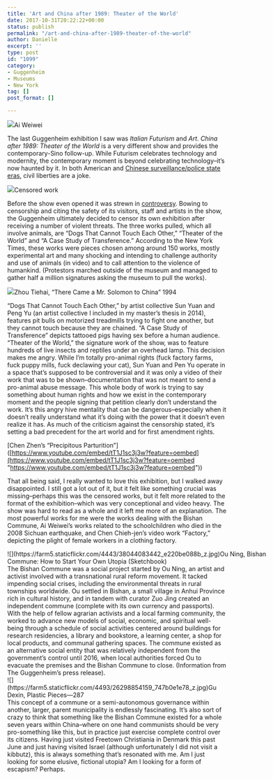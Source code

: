 ```yaml
---
title: 'Art and China after 1989: Theater of the World'
date: 2017-10-31T20:22:22+00:00
status: publish
permalink: "/art-and-china-after-1989-theater-of-the-world"
author: Danielle
excerpt: ''
type: post
id: "1099"
category:
- Guggenheim
- Museums
- New York
tag: []
post_format: []

---
```

![](https://farm5.staticflickr.com/4501/26298853369_9a4c5087f3_z.jpg)Ai Weiwei

The last Guggenheim exhibition I saw was _Italian Futurism_ and _Art_. _China after 1989: Theater of the World_ is a very different show and provides the contemporary-Sino follow-up. While Futurism celebrates technology and modernity, the contemporary moment is beyond celebrating technology–it’s now haunted by it. In both American and [Chinese surveillance/police state eras](https://www.buzzfeed.com/meghara/the-police-state-of-the-future-is-already-here?utm_term=.ey10op1Nz#.sv8EX1r6y), civil liberties are a joke.

![](https://farm5.staticflickr.com/4476/26298854519_cb5ebfd016_z.jpg)Censored work

Before the show even opened it was strewn in [controversy](https://www.nytimes.com/2017/09/25/arts/design/guggenheim-dog-fighting-exhibit.html). Bowing to censorship and citing the safety of its visitors, staff and artists in the show, the Guggenheim ultimately decided to censor its own exhibition after receiving a number of violent threats. The three works pulled, which all involve animals, are “Dogs That Cannot Touch Each Other,” “Theater of the World” and “A Case Study of Transference.” According to the New York Times, these works were pieces chosen among around 150 works, mostly experimental art and many shocking and intending to challenge authority and use of animals (in video) and to call attention to the violence of humankind. (Protestors marched outside of the museum and managed to gather half a million signatures asking the museum to pull the works).

![](https://farm5.staticflickr.com/4497/38044082132_7600dcd85a_z.jpg)Zhou Tiehai, “There Came a Mr. Solomon to China” 1994

“Dogs That Cannot Touch Each Other,” by artist collective Sun Yuan and Peng Yu (an artist collective I included in my master’s thesis in 2014), features pit bulls on motorized treadmills trying to fight one another, but they cannot touch because they are chained. “A Case Study of Transference” depicts tattooed pigs having sex before a human audience. “Theater of the World,” the signature work of the show, was to feature hundreds of live insects and reptiles under an overhead lamp. This decision makes me angry. While I’m totally pro-animal rights (fuck factory farms, fuck puppy mills, fuck declawing your cat), Sun Yuan and Pen Yu operate in a space that’s supposed to be controversial and it was only a video of their work that was to be shown–documentation that was not meant to send a pro-animal abuse message. This whole body of work is trying to say something about human rights and how we exist in the contemporary moment and the people signing that petition clearly don’t understand the work. It’s this angry hive mentality that can be dangerous–especially when it doesn’t really understand what it’s doing with the power that it doesn’t even realize it has. As much of the criticism against the censorship stated, it’s setting a bad precedent for the art world and for first amendment rights.

\[Chen Zhen’s “Precipitous Parturition”\]([https://www.youtube.com/embed/tT1J1sc3j3w?feature=oembed](https://www.youtube.com/embed/tT1J1sc3j3w?feature=oembed "https://www.youtube.com/embed/tT1J1sc3j3w?feature=oembed"))

That all being said, I really wanted to love this exhibition, but I walked away disappointed. I still got a lot out of it, but it felt like something crucial was missing–perhaps this was the censored works, but it felt more related to the format of the exhibition–which was very conceptional and video heavy. The show was hard to read as a whole and it left me more of an explanation. The most powerful works for me were the works dealing with the Bishan Commune, Ai Weiwei’s works related to the schoolchildren who died in the 2008 Sichuan earthquake, and Chen Chieh-jen’s video work “Factory,” depicting the plight of female workers in a clothing factory.

<div class="wp-caption alignnone" style="width: 650px">![](https://farm5.staticflickr.com/4443/38044083442_e220be088b_z.jpg)Ou Ning, Bishan Commune: How to Start Your Own Utopia (Sketchbook)

</div>The Bishan Commune was a social project started by Ou Ning, an artist and activist involved with a transnational rural reform movement. It tacked impending social crises, including the environmental threats in rural townships worldwide. Ou settled in Bishan, a small village in Anhui Province rich in cultural history, and in tandem with curator Zuo Jing created an independent commune (complete with its own currency and passports). With the help of fellow agrarian activists and a local farming community, the worked to advance new models of social, economic, and spiritual well-being through a schedule of social activities centered around buildings for research residencies, a library and bookstore, a learning center, a shop for local products, and communal gathering spaces. The commune existed as an alternative social entity that was relatively independent from the government’s control until 2016, when local authorities forced Ou to evacuate the premises and the Bishan Commune to close. (Information from The Guggenheim’s press release).

<div class="wp-caption alignnone" style="width: 490px">![](https://farm5.staticflickr.com/4493/26298854159_747b0e1e78_z.jpg)Gu Dexin, Plastic Pieces—287

</div>This concept of a commune or a semi-autonomous governance within another, larger, parent municipality is endlessly fascinating. It’s also sort of crazy to think that something like the Bishan Commune existed for a whole seven years within China–where on one hand communists should be very pro-something like this, but in practice just exercise complete control over its citizens. Having just visited Freetown Christiania in Denmark this past June and just having visited Israel (although unfortunately I did not visit a kibbutz), this is always something that’s resonated with me. Am I just looking for some elusive, fictional utopia? Am I looking for a form of escapism? Perhaps.
